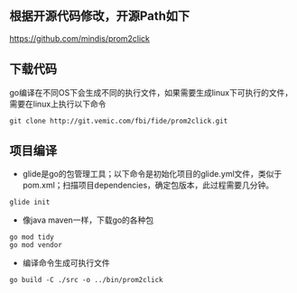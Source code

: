 ## 根据开源代码修改，开源Path如下
<https://github.com/mindis/prom2click>

## 下载代码

go编译在不同OS下会生成不同的执行文件，如果需要生成linux下可执行的文件，需要在linux上执行以下命令

```console
git clone http://git.vemic.com/fbi/fide/prom2click.git
```

## 项目编译

* glide是go的包管理工具；以下命令是初始化项目的glide.yml文件，类似于pom.xml；扫描项目dependencies，确定包版本，此过程需要几分钟。

```console
glide init
```

* 像java maven一样，下载go的各种包

```console
go mod tidy
go mod vendor
```

* 编译命令生成可执行文件

```console
go build -C ./src -o ../bin/prom2click
```
